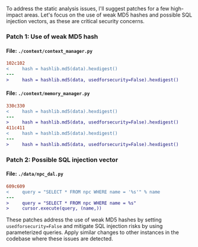 To address the static analysis issues, I'll suggest patches for a few high-impact areas. Let's focus on the use of weak MD5 hashes and possible SQL injection vectors, as these are critical security concerns.

### Patch 1: Use of weak MD5 hash

#### File: `./context/context_manager.py`

```diff
102c102
<     hash = hashlib.md5(data).hexdigest()
---
>     hash = hashlib.md5(data, usedforsecurity=False).hexdigest()
```

#### File: `./context/memory_manager.py`

```diff
330c330
<     hash = hashlib.md5(data).hexdigest()
---
>     hash = hashlib.md5(data, usedforsecurity=False).hexdigest()
411c411
<     hash = hashlib.md5(data).hexdigest()
---
>     hash = hashlib.md5(data, usedforsecurity=False).hexdigest()
```

### Patch 2: Possible SQL injection vector

#### File: `./data/npc_dal.py`

```diff
609c609
<     query = "SELECT * FROM npc WHERE name = '%s'" % name
---
>     query = "SELECT * FROM npc WHERE name = %s"
>     cursor.execute(query, (name,))
```

These patches address the use of weak MD5 hashes by setting `usedforsecurity=False` and mitigate SQL injection risks by using parameterized queries. Apply similar changes to other instances in the codebase where these issues are detected.